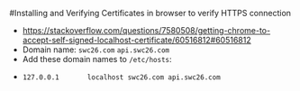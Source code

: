 #Installing and Verifying Certificates in browser to verify HTTPS connection

- https://stackoverflow.com/questions/7580508/getting-chrome-to-accept-self-signed-localhost-certificate/60516812#60516812
- Domain name: `swc26.com` `api.swc26.com`
- Add these domain names to `/etc/hosts`:
- ```commandline
  127.0.0.1       localhost swc26.com api.swc26.com
  ```
  